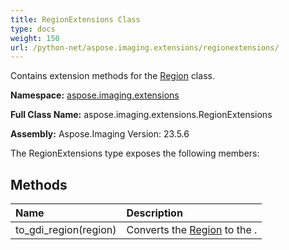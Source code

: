 ```yaml
---
title: RegionExtensions Class
type: docs
weight: 150
url: /python-net/aspose.imaging.extensions/regionextensions/
---
```


Contains extension methods for the [Region](/imaging/python-net/aspose.imaging/region/) class.

**Namespace:** [aspose.imaging.extensions](/imaging/python-net/aspose.imaging.extensions/)

**Full Class Name:** aspose.imaging.extensions.RegionExtensions

**Assembly:**  Aspose.Imaging Version: 23.5.6

The RegionExtensions type exposes the following members:
## **Methods**
|**Name**|**Description**|
| :- | :- |
|to_gdi_region(region)|Converts the [Region](/imaging/python-net/aspose.imaging/region/) to the .|
